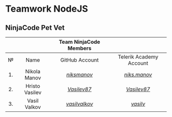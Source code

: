 # Teamwork NodeJS

## NinjaCode Pet Vet

|   |              |          **Team NinjaCode Мembers**           |                                                          |
|:-:|:------------:|:---------------------------------------------:|:--------------------------------------------------------:|
|№  |   Name       |              GitHub Аccount                   |                Telerik Academy Аccount                   |
|1. |Nikola Manov  |[_niksmanov_](https://github.com/niksmanov)    |[_niks.manov_](http://telerikacademy.com/Users/niks.manov)|
|2. |Hristo Vasilev|[_Vasilev87_](https://github.com/Vasilev87)    |[_Vasilev87_](http://telerikacademy.com/Users/Vasilev87)  |
|3. |Vasil Valkov  |[_vasilvalkov_](https://github.com/vasilvalkov)|[_vasilv_](http://telerikacademy.com/Users/vasilv)        |